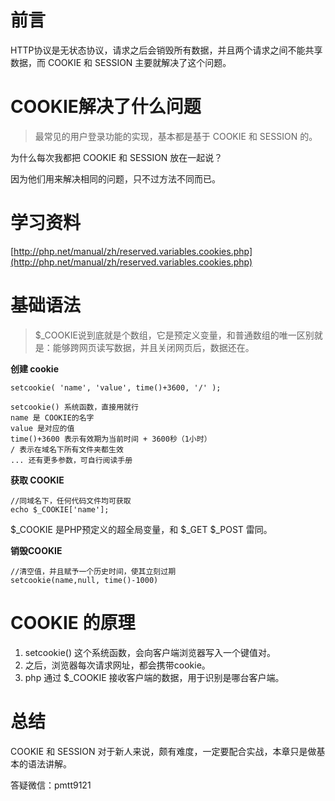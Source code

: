 # 前言

HTTP协议是无状态协议，请求之后会销毁所有数据，并且两个请求之间不能共享数据，而 COOKIE 和 SESSION 主要就解决了这个问题。

# COOKIE解决了什么问题

> 最常见的用户登录功能的实现，基本都是基于 COOKIE 和 SESSION 的。

为什么每次我都把 COOKIE 和 SESSION 放在一起说？

因为他们用来解决相同的问题，只不过方法不同而已。

# 学习资料

[http://php.net/manual/zh/reserved.variables.cookies.php](http://php.net/manual/zh/reserved.variables.cookies.php)

# 基础语法

> $_COOKIE说到底就是个数组，它是预定义变量，和普通数组的唯一区别就是：能够跨网页读写数据，并且关闭网页后，数据还在。

**创建 cookie**

```
setcookie( 'name', 'value', time()+3600, '/' );
```

```
setcookie() 系统函数，直接用就行
name 是 COOKIE的名字
value 是对应的值
time()+3600 表示有效期为当前时间 + 3600秒（1小时）
/ 表示在域名下所有文件夹都生效
... 还有更多参数，可自行阅读手册
```

**获取 COOKIE**

```
//同域名下，任何代码文件均可获取
echo $_COOKIE['name'];
```

$_COOKIE 是PHP预定义的超全局变量，和 $_GET $_POST 雷同。

**销毁COOKIE**

```
//清空值，并且赋予一个历史时间，使其立刻过期
setcookie(name,null, time()-1000)
```

# COOKIE 的原理

1. setcookie() 这个系统函数，会向客户端浏览器写入一个键值对。
2. 之后，浏览器每次请求网址，都会携带cookie。
3. php 通过 $_COOKIE 接收客户端的数据，用于识别是哪台客户端。

# 总结

COOKIE 和 SESSION 对于新人来说，颇有难度，一定要配合实战，本章只是做基本的语法讲解。

答疑微信：pmtt9121